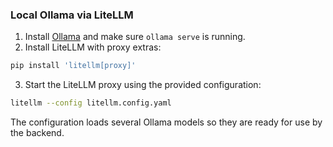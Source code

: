### Local Ollama via LiteLLM

1. Install [Ollama](https://ollama.ai) and make sure `ollama serve` is running.
2. Install LiteLLM with proxy extras:

```bash
pip install 'litellm[proxy]'
```

3. Start the LiteLLM proxy using the provided configuration:

```bash
litellm --config litellm.config.yaml
```

The configuration loads several Ollama models so they are ready for use by the backend.
